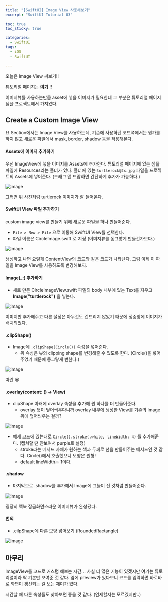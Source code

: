 ```yaml
---
title: "[SwiftUI] Image View 사용해보기"
excerpt: "SwiftUI Tutorial 03"
  
toc: true
toc_sticky: true

categories:
  - SwiftUI
tags:
  - iOS
  - SwiftUI

---
```

오늘은 Image View 써보기!!

튜토리얼 페이지는 **[여기](https://developer.apple.com/tutorials/swiftui/creating-and-combining-views)** !!

이미지뷰를 사용하는만큼 asset에 넣을 이미지가 필요한데 그 부분은 튜토리얼 페이지 샘플 프로젝트에서 가져왔다.

## Create a Custom Image View

요 Section에서는 Image View를 사용하는데, 기존에 사용하던 코드쪽에서는 뭔가를 하지 않고 새로운 파일에서 mask, border, shadow 등을 적용해본다.

#### Assets에 이미지 추가하기

우선 ImageView에 넣을 이미지를 Assets에 추가한다. 튜토리얼 페이지에 있는 샘플 파일에 Resources라는 폴더가 있다.
폴더에 있는 `turtlerock@2x.jpg` 파일을 프로젝트의 Assets에 넣어준다. (드래그 앤 드랍하면 간단하게 추가가 가능하다.)

![image](https://user-images.githubusercontent.com/22000470/180006757-660cbce4-5d55-4a94-9806-2dd3f54e0903.png)

그러면 위 사진처럼 turtlerock 이미지가 잘 들어온다.

#### SwiftUI View 파일 추가하기
custom image view를 만들기 위해 새로운 파일을 하나 만들어준다.
- `File > New > File` 으로 이동해 SwiftUI View를 선택한다.
- 파일 이름은 CircleImage.swift 로 지정 (이미지뷰를 동그랗게 만들건가보다.)

![image](https://user-images.githubusercontent.com/22000470/180009625-73f7deb6-3c96-4418-a3da-cf6df547d3cf.png)

생성하고 나면 요렇게 ContentView의 코드와 같은 코드가 나타난다. 그럼 이제 이 파일을 Image View를 사용하도록 변경해보자.

#### Image(_:) 추가하기
- 새로 만든 CircleImageView.swift 파일의 body 내부에 있는 Text를 지우고 **Image("turtlerock")** 을 넣는다.

![image](https://user-images.githubusercontent.com/22000470/180011213-d222d71b-59c6-4edb-bf5c-486c805e22c7.png)

이미지만 추가해주고 다른 설정은 아무것도 건드리지 않았기 때문에 정중앙에 이미지가 배치되었다.

#### .clipShape()
- Image에 `.clipShape(Circle())` 속성을 넣어준다.
   - 위 속성은 뷰의 clipping shape를 변경해줄 수 있도록 한다. (Circle()을 넣어주었기 때문에 동그랗게 변한다.)

![image](https://user-images.githubusercontent.com/22000470/180013076-3cc0f750-28f1-4c4e-8451-6ac769f2d26e.png)

따란 😎

#### .overlay(content: () -> View)
- clipShape 아래에 overlay 속성을 추가해 원 하나를 더 만들어준다. 
   - overlay 뜻이 덮어씌우다니까 overlay 내부에 생성한 View를 기존의 Image 위에 덮어씌우는 걸까?

![image](https://user-images.githubusercontent.com/22000470/180014498-f73664d8-f161-463d-8056-1f3cd30d7514.png)

- 예제 코드에 있는대로 `Circle().stroke(.white, lineWidth: 4)` 를 추가해준다. (캡쳐할 땐 안보여서 purple로 설정)
   - stroke라는 메서드 자체가 원하는 색과 두께로 선을 만들어주는 메서드인 것 같다. Circle()에서 호출했으니 모양은 원형!
   - default lineWidth는 1이다.

#### .shadow
- 마지막으로 .shadow를 추가해서 Image에 그늘이 진 것처럼 만들어준다.


![image](https://user-images.githubusercontent.com/22000470/180015315-4060e0e9-7c2e-4be7-8480-3a69b6359704.png)

굉장히 맥북 잠금화면스러운 이미지뷰가 완성됐다.

#### 번외

- .cilpShape에 다른 모양 넣어보기 (RoundedRactangle)

![image](https://user-images.githubusercontent.com/22000470/180012717-82af4955-1df0-4cb8-a15e-3b88430b4b32.png)


## 마무리
ImageView를 코드로 커스텀 해보는 시간... 사실 더 많은 기능이 있겠지만 여기는 튜토리얼이라 딱 기본만 보여준 것 같다. 옆에 preview가 있다보니 코드를 입력하면 바로바로 화면이 갱신되는 걸 보는 재미가 있다.

시간날 때 다른 속성들도 찾아보면 좋을 것 같다. (언제할지는 모르겠지만..)
